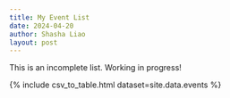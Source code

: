 ```yaml
---
title: My Event List
date: 2024-04-20
author: Shasha Liao
layout: post
---
```


This is an incomplete list. Working in progress!

{% include csv_to_table.html dataset=site.data.events %}
